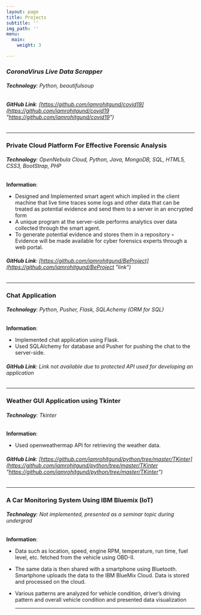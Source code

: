 ```yaml
---
layout: page
title: Projects
subtitle: ''
img_path: ''
menu:
  main:
    weight: 3

---
```

### **_CoronaVirus Live Data Scrapper_**

###### **Technology**: Python, beautifulsoup

###### **GitHub Link**: [https://github.com/iamrohitgund/covid19](https://github.com/iamrohitgund/covid19 "https://github.com/iamrohitgund/covid19")

***

### **Private Cloud Platform For Effective Forensic Analysis**

###### **Technology**: OpenNebula Cloud, Python, Java, MongoDB, SQL, HTML5, CSS3, BootStrap, PHP

**Information**:

* Designed and Implemented smart agent which implied in the client machine that live time traces some logs and other data that can be treated as potential evidence and send them to a server in an encrypted form
* A unique program at the server-side performs analytics over data collected through the smart agent.
* To generate potential evidence and stores them in a repository ◦ Evidence will be made available for cyber forensics experts through a web portal.

###### **GitHub Link**: [https://github.com/iamrohitgund/BeProject](https://github.com/iamrohitgund/BeProject "link")

***

### **Chat Application**

###### **Technology**: Python, Pusher, Flask, SQLAchemy (ORM for SQL)

**Information**:

* Implemented chat application using Flask.
* Used SQLAlchemy for database and Pusher for pushing the chat to the server-side.

###### **GitHub Link**:  Link not available due to protected API used for developing an application

***

### **Weather GUI Application using Tkinter**

###### **Technology**: Tkinter

**Information**:

* Used openweathermap API for retrieving the weather data.

###### **GitHub Link**:  [https://github.com/iamrohitgund/python/tree/master/TKinter](https://github.com/iamrohitgund/python/tree/master/TKinter "https://github.com/iamrohitgund/python/tree/master/TKinter")

***

### **A Car Monitoring System Using IBM Bluemix (IoT)**

###### **Technology**: Not implemented, presented as a seminar topic during undergrad

**Information**:

* Data such as location, speed, engine RPM, temperature, run time, fuel level, etc. fetched from the vehicle using OBD-II.
* The same data is then shared with a smartphone using Bluetooth. Smartphone uploads the data to the IBM BlueMix Cloud. Data is stored and processed on the cloud.
* Various patterns are analyzed for vehicle condition, driver’s driving pattern and overall vehicle condition and presented data visualization

  ***